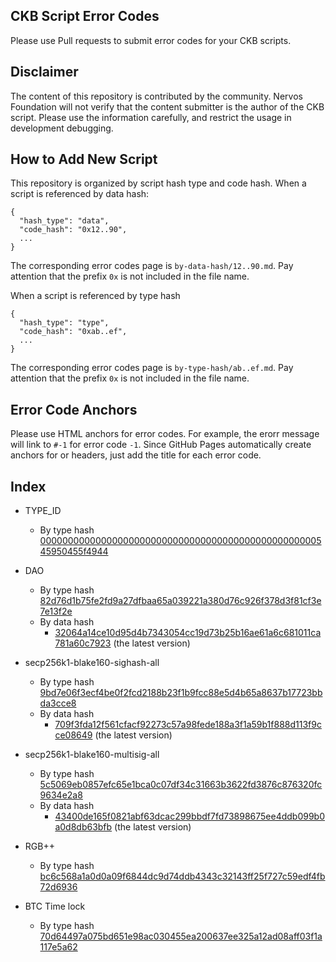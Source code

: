 ## CKB Script Error Codes

Please use Pull requests to submit error codes for your CKB scripts.

## Disclaimer

The content of this repository is contributed by the community. Nervos Foundation will not verify that the content submitter is the author of the CKB script. Please use the information carefully, and restrict the usage in development debugging.

## How to Add New Script

This repository is organized by script hash type and code hash. When a script is referenced by data hash:

```
{
  "hash_type": "data",
  "code_hash": "0x12..90",
  ...
}
```

The corresponding error codes page is `by-data-hash/12..90.md`. Pay attention that the prefix `0x` is not included in the file name.

When a script is referenced by type hash

```
{
  "hash_type": "type",
  "code_hash": "0xab..ef",
  ...
}
```

The corresponding error codes page is `by-type-hash/ab..ef.md`. Pay attention that the prefix `0x` is not included in the file name.

## Error Code Anchors

Please use HTML anchors for error codes. For example, the erorr message will link to `#-1` for error code `-1`. Since GitHub Pages automatically create anchors for or headers, just add the title for each error code.

## Index

* TYPE\_ID
    * By type hash [00000000000000000000000000000000000000000000000000545950455f4944](by-type-hash/00000000000000000000000000000000000000000000000000545950455f4944.md)
* DAO
    * By type hash [82d76d1b75fe2fd9a27dfbaa65a039221a380d76c926f378d3f81cf3e7e13f2e](by-type-hash/82d76d1b75fe2fd9a27dfbaa65a039221a380d76c926f378d3f81cf3e7e13f2e.md)
    * By data hash
        * [32064a14ce10d95d4b7343054cc19d73b25b16ae61a6c681011ca781a60c7923](by-data-hash/32064a14ce10d95d4b7343054cc19d73b25b16ae61a6c681011ca781a60c7923.md) (the latest version)
* secp256k1-blake160-sighash-all
    * By type hash [9bd7e06f3ecf4be0f2fcd2188b23f1b9fcc88e5d4b65a8637b17723bbda3cce8](by-type-hash/9bd7e06f3ecf4be0f2fcd2188b23f1b9fcc88e5d4b65a8637b17723bbda3cce8.md)
    * By data hash
        * [709f3fda12f561cfacf92273c57a98fede188a3f1a59b1f888d113f9cce08649](by-data-hash/709f3fda12f561cfacf92273c57a98fede188a3f1a59b1f888d113f9cce08649.md) (the latest version)
* secp256k1-blake160-multisig-all
    * By type hash [5c5069eb0857efc65e1bca0c07df34c31663b3622fd3876c876320fc9634e2a8](by-type-hash/5c5069eb0857efc65e1bca0c07df34c31663b3622fd3876c876320fc9634e2a8.md)
    * By data hash
        * [43400de165f0821abf63dcac299bbdf7fd73898675ee4ddb099b0a0d8db63bfb](by-data-hash/43400de165f0821abf63dcac299bbdf7fd73898675ee4ddb099b0a0d8db63bfb.md) (the latest version)

* RGB++
    * By type hash [bc6c568a1a0d0a09f6844dc9d74ddb4343c32143ff25f727c59edf4fb72d6936](by-type-hash/bc6c568a1a0d0a09f6844dc9d74ddb4343c32143ff25f727c59edf4fb72d6936.md)
* BTC Time lock
    * By type hash [70d64497a075bd651e98ac030455ea200637ee325a12ad08aff03f1a117e5a62](by-type-hash/70d64497a075bd651e98ac030455ea200637ee325a12ad08aff03f1a117e5a62.md)
